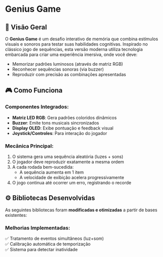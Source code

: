 # Genius Game

## 📌 Visão Geral
O **Genius Game** é um desafio interativo de memória que combina estímulos visuais e sonoros para testar suas habilidades cognitivas. Inspirado no clássico jogo de sequências, esta versão moderna utiliza tecnologia embarcada para criar uma experiência imersiva, onde você deve:

- Memorizar padrões luminosos (através de matriz RGB)
- Reconhecer sequências sonoras (via buzzer)
- Reproduzir com precisão as combinações apresentadas

## 🎮 Como Funciona
### Componentes Integrados:
- **Matriz LED RGB**: Gera padrões coloridos dinâmicos
- **Buzzer**: Emite tons musicais sincronizados
- **Display OLED**: Exibe pontuação e feedback visual
- **Joystick/Controles**: Para interação do jogador

### Mecânica Principal:
1. O sistema gera uma sequência aleatória (luzes + sons)
2. O jogador deve reproduzir exatamente a mesma ordem
3. A cada rodada bem-sucedida:
   - A sequência aumenta em 1 item
   - A velocidade de exibição acelera progressivamente
4. O jogo continua até ocorrer um erro, registrando o recorde

## ⚙️ Bibliotecas Desenvolvidas
As seguintes bibliotecas foram **modificadas e otimizadas** a partir de bases existentes:



### Melhorias Implementadas:
✅ Tratamento de eventos simultâneos (luz+som)  
✅ Calibração automática de temporização  
✅ Sistema para detectar inatividade

